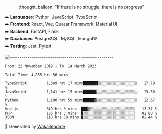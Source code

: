 <p align="center"> 
  :thought_balloon: "If there is no struggle, there is no progress"
</p>

<p align="left">
  ➡️ <strong>Languages</strong>: Python, JavaScript, TypeScript<br>
  ➡️ <strong>Frontend</strong>: React, Vue, Quasar Framework, Material UI<br>
  ➡️ <strong>Backend</strong>: FastAPI, Flask<br>
  ➡️ <strong>Databases</strong>: PostgreSQL, MySQL, MongoDB<br>
  ➡️ <strong>Testing</strong>: Jest, Pytest<br>
</p>

![-----------------------------------------------------](https://raw.githubusercontent.com/andreasbm/readme/master/assets/lines/vintage.png)

<!--START_SECTION:waka-->

```text
From: 22 November 2019 - To: 14 March 2023

Total Time: 4,855 hrs 56 mins

TypeScript         1,349 hrs 17 mins███████░░░░░░░░░░░░░░░░░░   27.79 %
JavaScript         1,141 hrs 15 mins██████░░░░░░░░░░░░░░░░░░░   23.50 %
Python             1,100 hrs 59 mins█████▓░░░░░░░░░░░░░░░░░░░   22.67 %
Vue.js             649 hrs 9 mins  ███▒░░░░░░░░░░░░░░░░░░░░░   13.37 %
PHP                136 hrs 2 mins  ▓░░░░░░░░░░░░░░░░░░░░░░░░   02.80 %
JSON               118 hrs 28 mins ▓░░░░░░░░░░░░░░░░░░░░░░░░   02.44 %
```

<!--END_SECTION:waka-->


🚀 Generated by [WakaReadme](https://github.com/athul/waka-readme)
